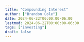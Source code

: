 ```yaml
---
title: "Compounding Interest"
author: ["Brandon Cole"]
date: 2024-06-22T00:00:00-06:00
lastmod: 2024-06-22T00:00:00-06:00
tags: ["investing"]
draft: false
---
```

